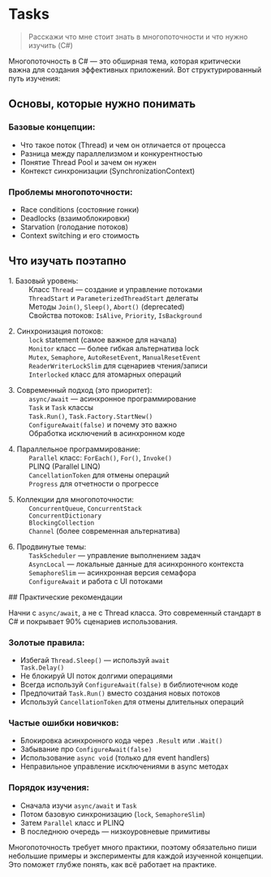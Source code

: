 # Tasks

> Расскажи что мне стоит знать в многопоточности и что нужно изучить (C#)

Многопоточность в C# — это обширная тема, которая критически важна для создания эффективных приложений. Вот структурированный путь изучения:

## Основы, которые нужно понимать

### Базовые концепции:

* Что такое поток (Thread) и чем он отличается от процесса
* Разница между параллелизмом и конкурентностью
* Понятие Thread Pool и зачем он нужен
* Контекст синхронизации (SynchronizationContext)

### Проблемы многопоточности:

* Race conditions (состояние гонки)
* Deadlocks (взаимоблокировки)
* Starvation (голодание потоков)
* Context switching и его стоимость

## Что изучать поэтапно

<dl>    <dt>1. Базовый уровень:</dt>    <dd>Класс <code>Thread</code> — создание и управление потоками</dd>    <dd><code>ThreadStart</code> и <code>ParameterizedThreadStart</code> делегаты</dd>    <dd>Методы <code>Join()</code>, <code>Sleep()</code>, <code>Abort()</code> (deprecated)</dd>    <dd>Свойства потоков: <code>IsAlive</code>, <code>Priority</code>, <code>IsBackground</code></dd> </dl> <dl>    <dt>2. Синхронизация потоков:</dt>    <dd><code>lock</code> statement (самое важное для начала)</dd>    <dd><code>Monitor</code> класс — более гибкая альтернатива lock</dd>    <dd><code>Mutex</code>, <code>Semaphore</code>, <code>AutoResetEvent</code>, <code>ManualResetEvent</code></dd>    <dd><code>ReaderWriterLockSlim</code> для сценариев чтения/записи</dd>    <dd><code>Interlocked</code> класс для атомарных операций</dd> </dl> <dl>    <dt>3. Современный подход (это приоритет):</dt>    <dd><code>async/await</code> — асинхронное программирование</dd>    <dd><code>Task</code> и <code>Task<T></code> классы</dd>    <dd><code>Task.Run()</code>, <code>Task.Factory.StartNew()</code></dd>    <dd><code>ConfigureAwait(false)</code> и почему это важно</dd>    <dd>Обработка исключений в асинхронном коде</dd> </dl> <dl>    <dt>4. Параллельное программирование:</dt>    <dd><code>Parallel</code> класс: <code>ForEach()</code>, <code>For()</code>, <code>Invoke()</code></dd>    <dd>PLINQ (Parallel LINQ)</dd>    <dd><code>CancellationToken</code> для отмены операций</dd>    <dd><code>Progress<T></code> для отчетности о прогрессе</dd> </dl> <dl>    <dt>5. Коллекции для многопоточности:</dt>    <dd><code>ConcurrentQueue<T></code>, <code>ConcurrentStack<T></code></dd>    <dd><code>ConcurrentDictionary<TKey, TValue></code></dd>    <dd><code>BlockingCollection<T></code></dd>    <dd><code>Channel<T></code> (более современная альтернатива)</dd> </dl> <dl>    <dt>6. Продвинутые темы:</dt>    <dd><code>TaskScheduler</code> — управление выполнением задач</dd>    <dd><code>AsyncLocal<T></code> — локальные данные для асинхронного контекста</dd>    <dd><code>SemaphoreSlim</code> — асинхронная версия семафора</dd>    <dd><code>ConfigureAwait</code> и работа с UI потоками</dd> </dl> ## Практические рекомендации

Начни с <code>async/await</code>, а не с Thread класса. Это современный стандарт в C# и покрывает 90% сценариев использования.

### Золотые правила:

* Избегай <code>Thread.Sleep()</code> — используй <code>await Task.Delay()</code>
* Не блокируй UI поток долгими операциями
* Всегда используй <code>ConfigureAwait(false)</code> в библиотечном коде
* Предпочитай <code>Task.Run()</code> вместо создания новых потоков
* Используй <code>CancellationToken</code> для отмены длительных операций

### Частые ошибки новичков:

* Блокировка асинхронного кода через <code>.Result</code> или <code>.Wait()</code>
* Забывание про <code>ConfigureAwait(false)</code>
* Использование <code>async void</code> (только для event handlers)
* Неправильное управление исключениями в async методах

### Порядок изучения:

* Сначала изучи <code>async/await</code> и <code>Task</code>
* Потом базовую синхронизацию (<code>lock</code>, <code>SemaphoreSlim</code>)
* Затем <code>Parallel</code> класс и PLINQ
* В последнюю очередь — низкоуровневые примитивы

Многопоточность требует много практики, поэтому обязательно пиши небольшие примеры и эксперименты для каждой изученной концепции. Это поможет глубже понять, как всё работает на практике.

